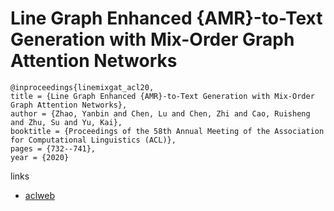 # Line Graph Enhanced {AMR}-to-Text Generation with Mix-Order Graph Attention Networks

```
@inproceedings{linemixgat_acl20,
title = {Line Graph Enhanced {AMR}-to-Text Generation with Mix-Order Graph Attention Networks},
author = {Zhao, Yanbin and Chen, Lu and Chen, Zhi and Cao, Ruisheng and Zhu, Su and Yu, Kai},
booktitle = {Proceedings of the 58th Annual Meeting of the Association for Computational Linguistics (ACL)},
pages = {732--741},
year = {2020}
```

links
- [aclweb](https://www.aclweb.org/anthology/2020.acl-main.67/)
